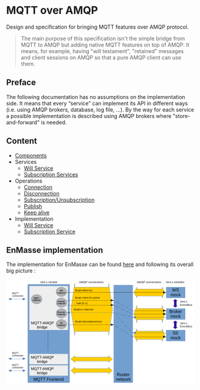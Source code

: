 # MQTT over AMQP

Design and specification for bringing MQTT features over AMQP protocol.

> The main purpose of this specification isn't the simple bridge from MQTT to AMQP but adding native MQTT features on top of AMQP. It means, for example, having "will testament", "retained" messages and client sessions on AMQP so that a pure AMQP client can use them.

## Preface

The following documentation has no assumptions on the implementation side. It means that every “service” can implement its API in different ways (i.e. using AMQP brokers, database, log file, …). By the way for each service a possible implementation is described using AMQP brokers where "store-and-forward" is needed.

## Content

* [Components](docs/components.md)
* Services
  * [Will Service](docs/services_will_service.md)
  * [Subscription Services](docs/services_subscription_service.md)
* Operations
  * [Connection](docs/operations_connection.md)
  * [Disconnection](docs/operations_disconnection.md)
  * [Subscription/Unsubscription](docs/operations_subscription_unsubscription.md)
  * [Publish](docs/operations_publish.md)
  * [Keep alive](docs/operations_keepalive.md)
* Implementation
  * [Will Service](docs/implementation_will_service.md)
  * [Subscription Service](docs/implementation_subscription_service.md)

## EnMasse implementation

The implementation for EnMasse can be found [here](https://github.com/EnMasseProject/mqtt-frontend) and following its overall big picture :

![MQTT Fronted](./images/mqtt_frontend.png)
